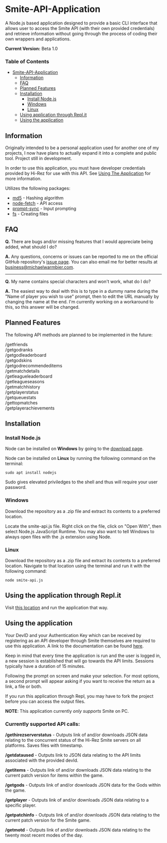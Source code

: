 # Smite-API-Application
A Node.js based application designed to provide a basic CLI interface that allows user to access the Smite API (with their own provided credentials) and retrieve information without going through the process of coding their own wrappers and applications.

**Current Version:** Beta 1.0

### Table of Contents

- [Smite-API-Application](#smite-api-application)
  * [Information](#information)
  * [FAQ](#faq)
  * [Planned Features](#planned-features)
  * [Installation](#installation)
    + [Install Node.js](#install-nodejs)
    + [Windows](#windows)
    + [Linux](#linux)
  * [Using application through Repl.it](#using-the-application-through-replit)
  * [Using the application](#using-the-application)

## Information

Originally intended to be a personal application used for another one of my projects, I now have plans to actually expand it into a complete and public tool. Project still in development.

In order to use this application, you must have developer credentials provided by Hi-Rez for use with this API. See [Using The Application](#using-the-application) for more information.

Utilizes the following packages:

* [md5](https://www.npmjs.com/package/md5) - Hashing algorithm
* [node-fetch](https://www.npmjs.com/package/node-fetch) - API access
* [prompt-sync](https://www.npmjs.com/package/prompt-sync) - Input prompting
* [fs](https://www.npmjs.com/package/fs) - Creating files

## FAQ

**Q.** There are bugs and/or missing features that I would appreciate being added, what should I do?

**A.** Any questions, concerns or issues can be reported to me on the official GitHub repository's [issue page](https://github.com/MichaelWarmbier/Smite-API-Application/issues). You can also email me for better results at business@michaelwarmbier.com.

---

**Q.** My name contains special characters and won't work, what do I do?

**A.** The easiest way to deal with this is to type in a dummy name during the "Name of player you wish to use" prompt, then to edit the URL manually by changing the name at the end. I'm currently working on a workaround to this, so this answer will be changed.

## Planned Features

The following API methods are planned to be implemented in the future:

/getfriends<br>
/getgodranks<br>
/getgodleaderboard<br>
/getgodskins<br>
/getgodrecommendeditems<br>
/getmatchdetails<br>
/getleagueleaderboard<br>
/getleagueseasons<br>
/getmatchhistory<br>
/getplayerstatus<br>
/getqueuestats<br>
/gettopmatches<br>
/getplayerachievements<br>

## Installation

### Install Node.js

Node can be installed on **Windows** by going to the [download page](https://nodejs.org/en/).

Node can be installed on **Linux** by running the following command on the terminal:

`sudo apt install nodejs`

Sudo gives elevated priviledges to the shell and thus will require your user password.

### Windows

Download the repository as a .zip file and extract its contents to a preferred location.

Locate the smite-api.js file. Right click on the file, click on "Open With", then select Node.js JavaScript Runtime. You may also want to tell Windows to always open files with the .js extension using Node.

### Linux

Download the repository as a .zip file and extract its contents to a preferred location. Navigate to that location using the terminal and run it with the following command:

`node smite-api.js`

## Using the application through Repl.it

Visit [this location](https://replit.com/@Kirbout/Smite-API-Application) and run the application that way.

## Using the application

Your DevID and your Authentication Key which can be received by registering as an API developer through Smite themselves are required to use this application. A link to the documentation can be found [here](https://webcdn.hirezstudios.com/hirez-studios/legal/smite-api-developer-guide.pdf).

Keep in mind that every time the application is run and the user is logged in, a new session is established that will go towards the API limits. Sessions typically have a duration of 15 minutes.

Following the prompt on screen and make your selection. For most options, a second prompt will appear asking if you want to receive the return as a link, a file or both.

If you run this application through Repl, you may have to fork the project before you can access the output files.

**NOTE**: This application currently _only supports_ Smite on PC.

### Currently supported API calls:

**/gethirezserverstatus** - Outputs link of and/or downloads JSON data relating to the concurrent status of the Hi-Rez Smite servers on all platforms. Saves files with timestamp. <br>

**/getdataused** - Outputs link to JSON data relating to the API limits associated with the provided devId. <br>

**/getitems** - Outputs link of and/or downloads JSON data relating to the current patch version for items within the game. <br>

**/getgods** - Outputs link of and/or downloads JSON data for the Gods within the game.<br>

**/getplayer** - Outputs link of and/or downloads JSON data relating to a specific player. <br>

**/getpatchinfo** - Outputs link of and/or downloads JSON data relating to the current patch version for the Smite game.

**/getmotd** - Outputs link of and/or downloads JSON data relating to the twenty most recent modes of the day.